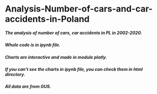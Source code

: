 # Analysis-Number-of-cars-and-car-accidents-in-Poland
##### The analysis of number of cars, car accidents in PL in 2002-2020.
##### Whole code is in ipynb file.
##### Charts are interactive and made in module plotly.
##### If you can't see the charts in ipynb file, you can check them in html directory.
##### All data are from GUS. 
